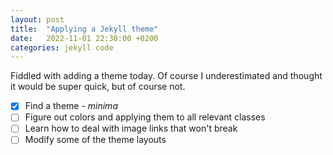 ```yaml
---
layout: post
title:  "Applying a Jekyll theme"
date:   2022-11-01 22:30:00 +0200
categories: jekyll code
---
```


Fiddled with adding a theme today. Of course I underestimated and thought it would be super quick,
but of course not.

- [x] Find a theme - _minima_
- [ ] Figure out colors and applying them to all relevant classes
- [ ] Learn how to deal with image links that won't break
- [ ] Modify some of the theme layouts
